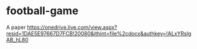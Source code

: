 # football-game

A paper
https://onedrive.live.com/view.aspx?resid=1DAE5E97667D7FCB!20080&ithint=file%2cdocx&authkey=!ALxYRslgAB_hL80
